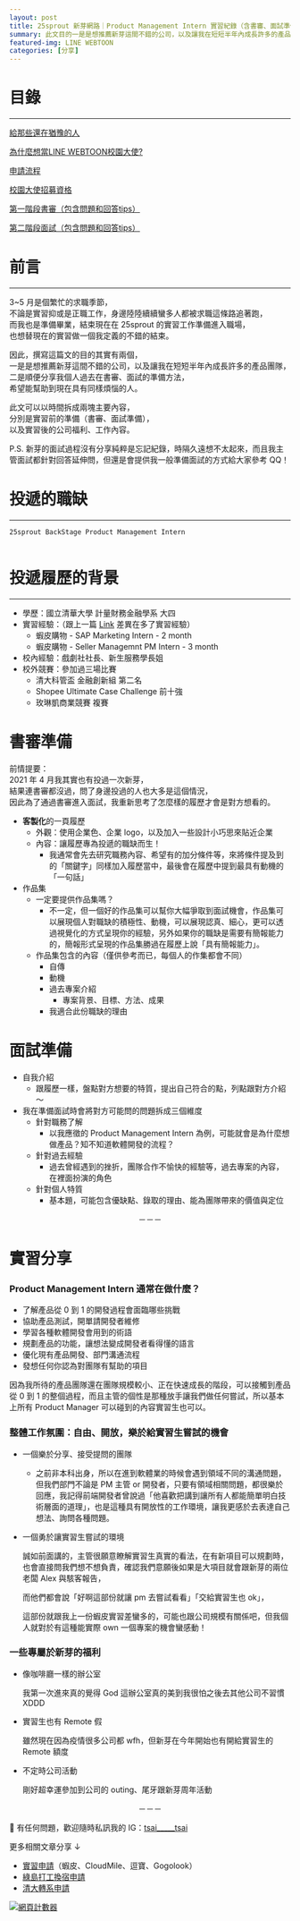 ```yaml
---
layout: post
title: 25sprout 新芽網路｜Product Management Intern 實習紀錄（含書審、面試準備方法）
summary: 此文目的一是是想推薦新芽這間不錯的公司，以及讓我在短短半年內成長許多的產品團隊，二是順便分享我個人過去在書審、面試的準備方法。
featured-img: LINE WEBTOON
categories: [分享]
---
```


# 目錄

***
[給那些還在猶豫的人](#給那些還在猶豫的人)

[為什麼想當LINE WEBTOON校園大使?](#為什麼想當LINEWEBTOON校園大使?)

[申請流程](#申請流程)

[校園大使招募資格](#校園大使招募資格)

[第一階段書審（包含問題和回答tips）](#第一階段書審)

[第二階段面試（包含問題和回答tips）](#第二階段面試)


<a name="前言"/>

# 前言

***

3~5 月是個繁忙的求職季節，<br>
不論是實習抑或是正職工作，身邊陸陸續續蠻多人都被求職這條路追著跑，<br>
而我也是準備畢業，結束現在在 25sprout 的實習工作準備進入職場，<br>
也想替現在的實習做一個我定義的不錯的結束。<br>

因此，撰寫這篇文的目的其實有兩個，<br>
一是是想推薦新芽這間不錯的公司，以及讓我在短短半年內成長許多的產品團隊，<br>
二是順便分享我個人過去在書審、面試的準備方法，<br>
希望能幫助到現在具有同樣煩惱的人。<br>

此文可以以時間拆成兩塊主要內容，<br>
分別是實習前的準備（書審、面試準備），<br>
以及實習後的公司福利、工作內容。<br>

P.S. 新芽的面試過程沒有分享純粹是忘記紀錄，時隔久遠想不太起來，而且我主管面試都針對回答延伸問，但還是會提供我一般準備面試的方式給大家參考 QQ！





<a name="投遞的職缺"/>

# 投遞的職缺

***

`25sprout BackStage Product Management Intern`<br>

<p>
<span class="image fit"><img src="{{ "/images/25sprout/1.jpg" | absolute_url }}" alt="" loading="lazy"></span>
</p>



<a name="投遞履歷的背景"/>

# 投遞履歷的背景

***

- 學歷：國立清華大學 計量財務金融學系 大四<br>
- 實習經驗：（跟上一篇 [Link](https://tsaitsai2000.github.io/myblog/2021%E5%B9%B4%E5%AF%A6%E7%BF%92%E9%9D%A2%E8%A9%A6%E5%88%86%E4%BA%AB/) 差異在多了實習經驗）<br>
    - 蝦皮購物 - SAP Marketing Intern - 2 month<br>
    - 蝦皮購物 - Seller Managemnt PM Intern - 3 month<br>
- 校內經驗：戲劇社社長、新生服務學長姐<br>
- 校外競賽：參加過三場比賽<br>
    - 清大科管盃 金融創新組 第二名<br>
    - Shopee Ultimate Case Challenge 前十強<br>
    - 玫琳凱商業競賽 複賽<br>

<a name="書審準備"/>

# 書審準備

前情提要：<br>
2021 年 4 月我其實也有投過一次新芽，<br>
結果連書審都沒過，問了身邊投過的人也大多是這個情況，<br>
因此為了通過書審進入面試，我重新思考了怎麼樣的履歷才會是對方想看的。<br>

- **客製化**的一頁履歷
    - 外觀：使用企業色、企業 logo，以及加入一些設計小巧思來貼近企業
    - 內容：讓履歷專為投遞的職缺而生！
        - 我通常會先去研究職務內容、希望有的加分條件等，來將條件提及到的「關鍵字」同樣加入履歷當中，最後會在履歷中提到最具有動機的「一句話」
- 作品集
    - 一定要提供作品集嗎？
        - 不一定，但一個好的作品集可以幫你大幅爭取到面試機會，作品集可以展現個人對職缺的積極性、動機，可以展現認真、細心，更可以透過視覺化的方式呈現你的經驗，另外如果你的職缺是需要有簡報能力的，簡報形式呈現的作品集勝過在履歷上說「具有簡報能力」。
    - 作品集包含的內容（僅供參考而已，每個人的作集都會不同）
        - 自傳
        - 動機
        - 過去專案介紹
            - 專案背景、目標、方法、成果
        - 我適合此份職缺的理由

<a name="面試準備"/>

# 面試準備

- 自我介紹
    - 跟履歷一樣，盤點對方想要的特質，提出自己符合的點，列點跟對方介紹～
- 我在準備面試時會將對方可能問的問題拆成三個維度
    - 針對職務了解
        - 以我應徵的 Product Management Intern 為例，可能就會是為什麼想做產品？知不知道軟體開發的流程？
    - 針對過去經驗
        - 過去曾經遇到的挫折，團隊合作不愉快的經驗等，過去專案的內容，在裡面扮演的角色
    - 針對個人特質
        - 基本題，可能包含優缺點、錄取的理由、能為團隊帶來的價值與定位

<center>－－－</center>

<a name="實習分享"/>

# 實習分享

### Product Management Intern 通常在做什麼？

- 了解產品從 0 到 1 的開發過程會面臨哪些挑戰
- 協助產品測試，開單請開發者維修
- 學習各種軟體開發會用到的術語
- 規劃產品的功能，讓想法變成開發者看得懂的語言
- 優化現有產品開發、部門溝通流程
- 發想任何你認為對團隊有幫助的項目

因為我所待的產品團隊還在團隊規模較小、正在快速成長的階段，可以接觸到產品從 0 到 1 的整個過程，而且主管的個性是那種放手讓我們做任何嘗試，所以基本上所有 Product Manager 可以碰到的內容實習生也可以。

### 整體工作氛圍：自由、開放，樂於給實習生嘗試的機會

- 一個樂於分享、接受提問的團隊
    - 之前非本科出身，所以在進到軟體業的時候會遇到領域不同的溝通問題，但我們部門不論是 PM 主管 or 開發者，只要有領域相關問題，都很樂於回應，我記得前端開發者曾說過「他喜歡把講到讓所有人都能簡單明白技術層面的道理」，也是這種具有開放性的工作環境，讓我更感於去表達自己想法、詢問各種問題。
- 一個勇於讓實習生嘗試的環境
    
    誠如前面講的，主管很願意瞭解實習生真實的看法，在有新項目可以規劃時，也會直接問我們想不想負責，確認我們意願後如果是大項目就會跟新芽的兩位老闆 Alex 與駭客報告，
    
    而他們都會說「好啊這部份就讓 pm 去嘗試看看」「交給實習生也 ok」，
    
    這部份就跟我上一份蝦皮實習差蠻多的，可能也跟公司規模有關係吧，但我個人就對於有這種能實際 own 一個專案的機會蠻感動！
    

### 一些專屬於新芽的福利

- 像咖啡廳一樣的辦公室
    
    我第一次進來真的覺得 God 這辦公室真的美到我很怕之後去其他公司不習慣 XDDD
    
- 實習生也有 Remote 假
    
    雖然現在因為疫情很多公司都 wfh，但新芽在今年開始也有開給實習生的 Remote 額度
    
- 不定時公司活動
    
    剛好超幸運參加到公司的 outing、尾牙跟新芽周年活動

<center>－－－</center>

🔔 有任何問題，歡迎隨時私訊我的 IG：<a href="https://www.instagram.com/tsai_____tsai/" target="_blank" title="tsai_____tsai">tsai_____tsai</a> <br>

更多相關文章分享 ↓ 
- [實習申請](https://tsaitsai2000.github.io/myblog/2021%E5%B9%B4%E5%AF%A6%E7%BF%92%E9%9D%A2%E8%A9%A6%E5%88%86%E4%BA%AB/)（蝦皮、CloudMile、逗寶、Gogolook）
- [綠島打工換宿申請](https://tsaitsai2000.github.io/myblog/%E7%94%B3%E8%AB%8B%E6%89%93%E5%B7%A5%E6%8F%9B%E5%AE%BF/)
- [清大轉系申請](https://tsaitsai2000.github.io/myblog/%E8%BD%89%E7%B3%BB/)

<a href="https://www.mfwzjsq.com/" target="_blank"><img src="https://www.mfwzjsq.com/hit.php?id=zmannp&nd=6&style=3" border="0" alt="網頁計數器"></a>